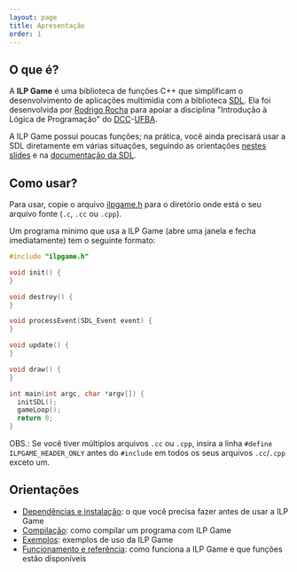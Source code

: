 ```yaml
---
layout: page
title: Apresentação
order: 1
---
```


## O que é?

A **ILP Game** é uma biblioteca de funções C++ que simplificam o desenvolvimento de aplicações multimídia com a biblioteca [SDL](https://www.libsdl.org/). Ela foi desenvolvida por [Rodrigo Rocha](https://rodrigorgs.github.io/) para apoiar a disciplina "Introdução à Lógica de Programação" do [DCC](http://www.dcc.ufba.br/)-[UFBA](https://ufba.br/).

A ILP Game possui poucas funções; na prática, você ainda precisará usar a SDL diretamente em várias situações, seguindo as orientações [nestes slides](https://rodrigorgs.github.io/aulas/mata37/sdl/) e na [documentação da SDL](https://wiki.libsdl.org/APIByCategory).

## Como usar?

Para usar, copie o arquivo [ilpgame.h](src/ilpgame.h) para o diretório onde está o seu arquivo fonte (`.c`, `.cc` ou `.cpp`).

Um programa mínimo que usa a ILP Game (abre uma janela e fecha imediatamente) tem o seguinte formato:

```c++
#include "ilpgame.h"

void init() {
}

void destroy() {
}

void processEvent(SDL_Event event) {
}

void update() {
}

void draw() {
}

int main(int argc, char *argv[]) {
  initSDL();
  gameLoop();
  return 0;
}
```

OBS.: Se você tiver múltiplos arquivos `.cc` ou `.cpp`, insira a linha `#define ILPGAME_HEADER_ONLY` antes do `#include` em todos os seus arquivos `.cc`/`.cpp` exceto um.

## Orientações

- [Dependências e instalação](instalacao): o que você precisa fazer antes de usar a ILP Game
- [Compilação](compilacao): como compilar um programa com ILP Game
- [Exemplos](exemplos): exemplos de uso da ILP Game
- [Funcionamento e referência](referencia): como funciona a ILP Game e que funções estão disponíveis

